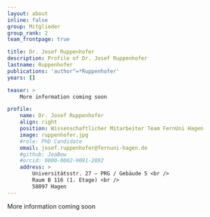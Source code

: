 ```yaml
---
layout: about
inline: false
group: Mitglieder
group_rank: 2
team_frontpage: true

title: Dr. Josef Ruppenhofer
description: Profile of Dr. Josef Ruppenhofer
lastname: Ruppenhofer
publications: 'author^=*Ruppenhofer'
years: []

teaser: >
    More information coming soon

profile:
    name: Dr. Josef Ruppenhofer
    align: right
    position: Wissenschaftlicher Mitarbeiter Team FernUni Hagen
    image: ruppenhofer.jpg
    #role: PhD Candidate
    email: josef.ruppenhofer@fernuni-hagen.de
    #github: JeaBew
    #orcid: 0000-0002-9091-2892
    address: >
        Universitätsstr. 27 – PRG / Gebäude 5 <br />
        Raum B 116 (1. Etage) <br />
        58097 Hagen
---
```


More information coming soon
